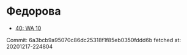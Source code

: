 # Федорова
- [40: WA 10](40.md)

Commit: 6a3bcb9a95070c86dc25318f1f85eb0350fddd6b
 fetched at: 20201217-224804
